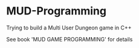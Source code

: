 # MUD-Programming


Trying to build a Multi User Dungeon game in C++

See book 'MUD GAME PROGRAMMING' for details
